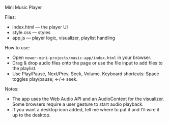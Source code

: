 Mini Music Player

Files:
- index.html — the player UI
- style.css — styles
- app.js — player logic, visualizer, playlist handling

How to use:
- Open `newer-mini-projects/music-app/index.html` in your browser.
- Drag & drop audio files onto the page or use the file input to add files to the playlist.
- Use Play/Pause, Next/Prev, Seek, Volume. Keyboard shortcuts: Space toggles play/pause; ←/→ seek.

Notes:
- The app uses the Web Audio API and an AudioContext for the visualizer. Some browsers require a user gesture to start audio playback.
- If you want a desktop icon added, tell me where to put it and I'll wire it up to the desktop.
